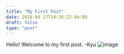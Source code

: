 ```yaml
---
title: "My First Post"
date: 2018-04-17T14:36:22-04:00
draft: false
type: "post"
---
```


Hello! Welcome to my first post. -Kyu
![image](/img/post-1.jpg)
